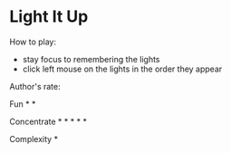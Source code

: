 # Light It Up
How to play:
 - stay focus to remembering the lights
 - click left mouse on the lights in the order they appear

Author's rate:

Fun           * *

Concentrate   * * * * *

Complexity    *
